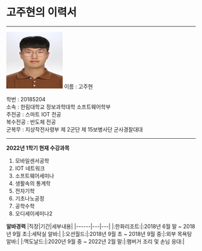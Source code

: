 # 고주현의 이력서
-------------------------
<img src = KakaoTalk_20200820_134435662.jpg height = 150 width = 150>
이름 : 고주현   

학번 : 20185204   
소속 : 한림대학교 정보과학대학 소프트웨어학부   
주전공 : 스마트 IOT 전공   
복수전공 : 반도체 전공   
군복무 : 지상작전사령부 제 2군단 제 15보병사단 군사경찰대대

----------------------------
**2022년 1학기 현재 수강과목**
1. 모바일센서공학
2. IOT 네트워크
3. 소프트웨어세미나
4. 생활속의 통계학
5. 전자기학
6. 기초나노공정
7. 공학수학
8. 오디세이세미나2

**알바경력**
|직장|기간|세부내용|
|------|---|---|
|:한화리조트:|:2018년 6월 말 ~ 2018년 9월 초:|:세탁실 알바:|
|:오션월드:|:2018년 9월 초 ~ 2018년 9월 중:|:외부 목욕탕 알바:|
|:맥도날드:|:2020년 9월 중 ~ 2022년 2월 말:|:햄버거 조리 및 손님 응대:|
